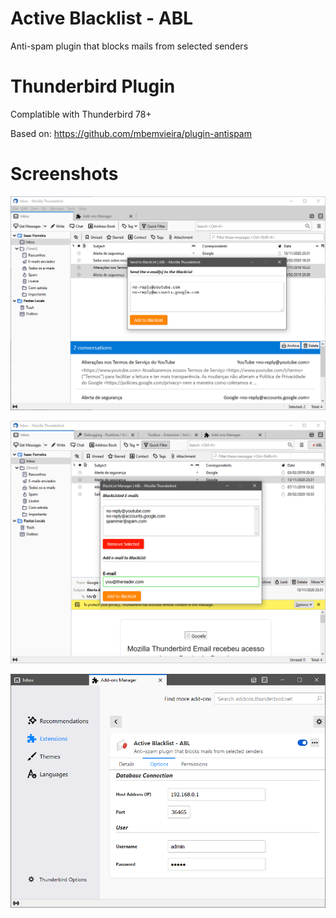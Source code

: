 # Active Blacklist - ABL

Anti-spam plugin that blocks mails from selected senders

# Thunderbird Plugin
Complatible with Thunderbird 78+

Based on: https://github.com/mbemvieira/plugin-antispam

# Screenshots

![Add selected e-mail to the BlackList](screenshots/add.png)

![Manage BlackList: remove/add](screenshots/manage.png)

![Options](screenshots/options.png)